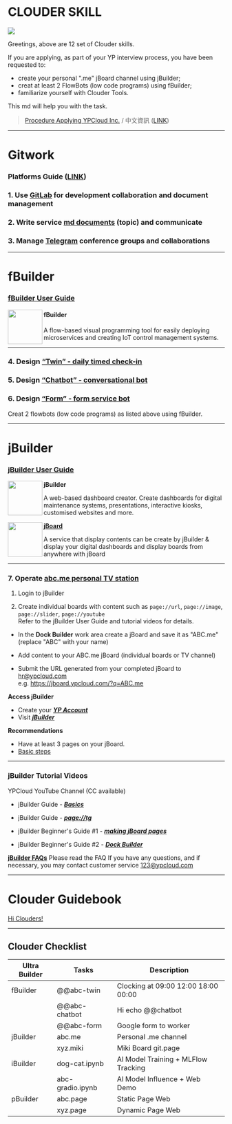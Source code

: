# CLOUDER SKILL

![](https://m3.ypcloud.com/cms/12_courses_2d40e32881.png)

Greetings,
above are 12 set of Clouder skills.

If you are applying,
as part of your YP interview process, 
you have been requested to:

- create your personal ".me" jBoard channel using jBuilder;
- creat at least 2 FlowBots (low code programs) using fBuilder;
- familiarize yourself with Clouder Tools.

This md will help you with the task. 

> [Procedure Applying YPCloud Inc.](https://github.com/YPCloudInc/Clouder/blob/main/md/Apply.md)
> / 中文資訊 ([LINK](https://github.com/YPCloudInc/Clouder/blob/main/%E4%B8%AD%E6%96%87/md/%E6%87%89%E5%BE%B5%E6%B8%AC%E8%A9%A6.md))

---
# Gitwork

### Platforms Guide ([LINK](Setting%20Up.md))

### 1. Use [GitLab](Setting%20Up.md#-GitLab) for development collaboration and document management
### 2. Write service [md documents](https://hackmd.io/@ypcloud-inc/english) (topic) and communicate
### 3. Manage [Telegram](Setting%20Up.md#-Telegram) conference groups and collaborations

---
# fBuilder

### [fBuilder User Guide](https://github.com/motebus/ultrabook/tree/main/Ultranet%20Apps/fBuilder)

[<img align="left" width="80" height="auto" src="https://s3.ypcloud.com/cms/fbuilder_f947638caf.png" />](https://run.ypcloud.com/)

#### fBuilder
A flow-based visual programming tool for easily deploying microservices and creating IoT control management systems.

---
### 4. Design [“Twin” - daily timed check-in](twin.md)
### 5. Design [“Chatbot” - conversational bot](chatbot.md) 
### 6. Design [“Form” - form service bot](form.md)

Creat 2 flowbots (low code programs) as listed above using fBuilder.

---
# jBuilder

### [jBuilder User Guide](https://github.com/motebus/ultrabook/tree/main/Ultranet%20Apps/jBuilder)

[<img align="left" width="80" height="auto" src="https://s3.ypcloud.com/cms/jbuilder_77f7549dd3.png">](https://run.ypcloud.com/)

**jBuilder**

A web-based dashboard creator. Create dashboards for digital maintenance systems, presentations, interactive kiosks, customised websites and more.

[<img align="left" width="80" height="auto" src="https://s3.ypcloud.com/cms/jboard_4521cc25a9.png" />](https://jboard.ypcloud.com/)

**[jBoard](https://jboard.ypcloud.com/)**

A service that display contents can be create by jBuilder & display your digital dashboards and display boards from anywhere with jBoard

---
### 7. Operate [abc.me personal TV station](https://jboard.ypcloud.com/?q=shin.me)

1. Login to jBuilder

2. Create individual boards with content such as `page://url`, `page://image`, `page://slider`, `page://youtube`
<br> Refer to the jBuilder User Guide and tutorial videos for details.

- In the **Dock Builder** work area create a jBoard and save it as "ABC.me" (replace "ABC" with your name)

- Add content to your ABC.me jBoard (individual boards or TV channel)

- Submit the URL generated from your completed jBoard to hr@ypcloud.com
<br> e.g. https://jboard.ypcloud.com/?q=ABC.me

**Access jBuilder**
- Create your ***[YP Account](https://github.com/motebus/ultrabook/blob/main/Ultra/yp%20account.md)***
- Visit ***[jBuilder](https://jbuilder.ypcloud.com)***

**Recommendations**
- Have at least 3 pages on your jBoard. 
- [Basic steps](https://github.com/motebus/ultrabook/blob/main/Ultranet%20Apps/jBuilder/Process%20of%20making%20a%20jBoard.md)

---
### jBuilder Tutorial Videos

YPCloud YouTube Channel (CC available)

- jBuilder Guide - ***[Basics](https://www.youtube.com/watch?v=3uBVg3pzuUc)***

- jBuilder Guide - ***[page://tg](https://www.youtube.com/watch?v=TS01Xj8mMwQ)***

- jBuilder Beginner's Guide #1 - ***[making jBoard pages](https://www.youtube.com/watch?v=N1Rp2mCwv0c)*** 

- jBuilder Beginner's Guide #2 - ***[Dock Builder](https://www.youtube.com/watch?v=eQV3zaiLxyY&t=50s)*** 

**[jBuilder FAQs](https://github.com/motebus/ultrabook/blob/main/Ultranet%20Apps/jBuilder/FAQ.md)**
Please read the FAQ If you have any questions, and if necessary, you may contact customer service 123@ypcloud.com

---
# Clouder Guidebook

[Hi Clouders!](https://github.com/YPCloudInc/Clouder)

---
## Clouder Checklist

| Ultra Builder | Tasks | Description |
| -------- | -------- | -------- |
| fBuilder | @@abc-twin | Clocking at 09:00 12:00 18:00 00:00 |
| | @@abc-chatbot | Hi echo @@chatbot |
| | @@abc-form | Google form to worker |
| jBuilder | abc.me | Personal .me channel|
| | xyz.miki | Miki Board git.page |
| iBuilder | dog-cat.ipynb | Al Model Training + MLFlow Tracking |
| | abc-gradio.ipynb | Al Model Influence + Web Demo |
| pBuilder | abc.page | Static Page Web |
| | xyz.page | Dynamic Page Web |

